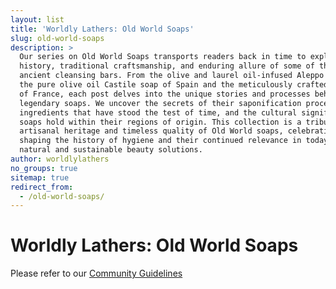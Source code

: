 ```yaml
---
layout: list
title: 'Worldly Lathers: Old World Soaps'
slug: old-world-soaps
description: >
  Our series on Old World Soaps transports readers back in time to explore the rich
  history, traditional craftsmanship, and enduring allure of some of the world's most
  ancient cleansing bars. From the olive and laurel oil-infused Aleppo soap of Syria to
  the pure olive oil Castile soap of Spain and the meticulously crafted Marseille soap
  of France, each post delves into the unique stories and processes behind these
  legendary soaps. We uncover the secrets of their saponification processes, the natural
  ingredients that have stood the test of time, and the cultural significance these
  soaps hold within their regions of origin. This collection is a tribute to the
  artisanal heritage and timeless quality of Old World soaps, celebrating their role in
  shaping the history of hygiene and their continued relevance in today's pursuit of
  natural and sustainable beauty solutions.
author: worldlylathers
no_groups: true
sitemap: true
redirect_from:
  - /old-world-soaps/
---
```


# Worldly Lathers: Old World Soaps

Please refer to our [Community Guidelines](/community-guidelines)
